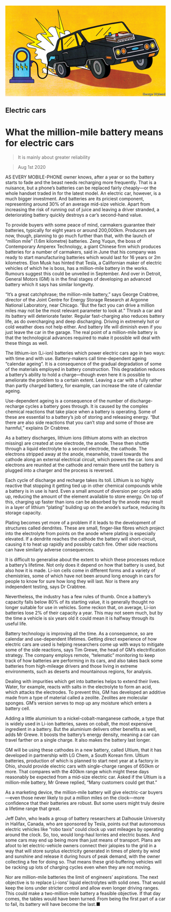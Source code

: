 ![](./images/20200801_STD001_0.jpg)

## Electric cars

# What the million-mile battery means for electric cars

> It is mainly about greater reliability

> Aug 1st 2020

AS EVERY MOBILE-PHONE owner knows, after a year or so the battery starts to fade and the beast needs recharging more frequently. That is a nuisance, but a phone’s batteries can be replaced fairly cheaply—or the whole handset traded in for the latest model. An electric car, however, is a much bigger investment. And batteries are its priciest component, representing around 30% of an average mid-size vehicle. Apart from increasing the risk of running out of juice and leaving a driver stranded, a deteriorating battery quickly destroys a car’s second-hand value.

To provide buyers with some peace of mind, carmakers guarantee their batteries, typically for eight years or around 200,000km. Producers are now, though, planning to go much further than that, with the launch of “million mile” (1.6m kilometre) batteries. Zeng Yuqun, the boss of Contemporary Amperex Technology, a giant Chinese firm which produces batteries for a number of carmakers, said in June that his company was ready to start manufacturing batteries which would last for 16 years or 2m kilometres. Elon Musk has hinted that Tesla, a Californian maker of electric vehicles of which he is boss, has a million-mile battery in the works. Rumours suggest this could be unveiled in September. And over in Detroit, General Motors (GM) is in the final stages of developing an advanced battery which it says has similar longevity.

“It’s a great catchphrase; the million-mile battery,” says George Crabtree, director of the Joint Centre for Energy Storage Research at Argonne National Laboratory, near Chicago. “But the fact you can drive a million miles may not be the most relevant parameter to look at.” Thrash a car and its battery will deteriorate faster. Regular fast-charging also reduces battery life, as do overcharging and deep discharging. Driving in extremely hot or cold weather does not help either. And battery life will diminish even if you just leave the car in the garage. The real point of a million-mile battery is that the technological advances required to make it possible will deal with these things as well.

The lithium-ion (Li-ion) batteries which power electric cars age in two ways: with time and with use. Battery-makers call time-dependent ageing “calendar ageing”. It is a consequence of the gradual degradation of some of the materials employed in battery construction. This degradation reduces a battery’s ability to hold a charge—though even here it is possible to ameliorate the problem to a certain extent. Leaving a car with a fully rather than partly charged battery, for example, can increase the rate of calendar ageing.

Use-dependent ageing is a consequence of the number of discharge-recharge cycles a battery goes through. It is caused by the complex chemical reactions that take place when a battery is operating. Some of these are essential to a battery’s job of storing and releasing energy. “But there are also side reactions that you can’t stop and some of those are harmful,” explains Dr Crabtree.

As a battery discharges, lithium ions (lithium atoms with an electron missing) are created at one electrode, the anode. These then shuttle through a liquid electrolyte to a second electrode, the cathode. The electrons stripped away at the anode, meanwhile, travel towards the cathode along an external electrical circuit, which powers the car. Ions and electrons are reunited at the cathode and remain there until the battery is plugged into a charger and the process is reversed.

Each cycle of discharge and recharge takes its toll. Lithium is so highly reactive that stopping it getting tied up in other chemical compounds while a battery is in use is hard. Even a small amount of diversion per cycle adds up, reducing the amount of the element available to store energy. On top of this, charging up faster than ions can be absorbed by the anode may result in a layer of lithium “plating” building up on the anode’s surface, reducing its storage capacity.

Plating becomes yet more of a problem if it leads to the development of structures called dendrites. These are small, finger-like fibres which project into the electrolyte from points on the anode where plating is especially elevated. If a dendrite reaches the cathode the battery will short-circuit, causing it to heat up rapidly and possibly catch fire. Other side reactions can have similarly adverse consequences.

It is difficult to generalise about the extent to which these processes reduce a battery’s lifetime. Not only does it depend on how that battery is used, but also how it is made. Li-ion cells come in different forms and a variety of chemistries, some of which have not been around long enough in cars for people to know for sure how long they will last. Nor is there any independent testing, says Dr Crabtree.

Nevertheless, the industry has a few rules of thumb. Once a battery’s capacity falls below 80% of its starting value, it is generally thought no longer suitable for use in vehicles. Some reckon that, on average, Li-ion batteries lose 2% of their capacity a year. This may not seem much, but by the time a vehicle is six years old it could mean it is halfway through its useful life.

Battery technology is improving all the time. As a consequence, so are calendar and use-dependent lifetimes. Getting direct experience of how electric cars are used is helping researchers come up with ways to mitigate some of the side reactions, says Tim Grewe, the head of GM’s electrification strategy. The company employs remote, “telematic” monitoring to keep track of how batteries are performing in its cars, and also takes back some batteries from high-mileage drivers and those living in extreme environments, such as deserts and mountainous regions, for analysis.

Dealing with impurities which get into batteries helps to extend their lives. Water, for example, reacts with salts in the electrolyte to form an acid, which attacks the electrodes. To prevent this, GM has developed an additive made from a type of material called a zeolite. Zeolites are molecular sponges. GM’s version serves to mop up any moisture which enters a battery cell.

Adding a little aluminium to a nickel-cobalt-manganese cathode, a type that is widely used in Li-ion batteries, saves on cobalt, the most expensive ingredient in a battery. But the aluminium delivers other benefits as well, adds Mr Grewe. It boosts the battery’s energy density, meaning a car can travel farther on a single charge. It also makes the battery last longer.

GM will be using these cathodes in a new battery, called Ultium, that it has developed in partnership with LG Chem, a South Korean firm. Ultium batteries, production of which is planned to start next year at a factory in Ohio, should provide electric cars with single-charge ranges of 650km or more. That compares with the 400km range which might these days reasonably be expected from a mid-size electric car. Asked if the Ultium is a million-mile battery, Mr Grewe replied, “Many customers could get that.”

As a marketing device, the million-mile battery will give electric-car buyers—even those never likely to put a million miles on the clock—more confidence that their batteries are robust. But some users might truly desire a lifetime range that great.

Jeff Dahn, who leads a group of battery researchers at Dalhousie University in Halifax, Canada, who are sponsored by Tesla, points out that autonomous electric vehicles like “robo taxis” could clock up vast mileages by operating around the clock. So, too, would long-haul lorries and electric buses. And some cars may end up being more than just means of transport. Plans are afoot to let electric-vehicle owners connect their jalopies to the grid in a way that will store surplus electricity generated in times of plenty by wind and sunshine and release it during hours of peak demand, with the owner collecting a fee for doing so. That means these grid-buffering vehicles will be racking up lots of charging cycles even when they are not moving.

Nor are million-mile batteries the limit of engineers’ aspirations. The next objective is to replace Li-ions’ liquid electrolytes with solid ones. That would keep the ions under stricter control and allow even longer driving ranges. This could make a two-million-mile battery a feasible objective. If that day comes, the tables would have been turned. From being the first part of a car to fail, its battery will have become the last.■